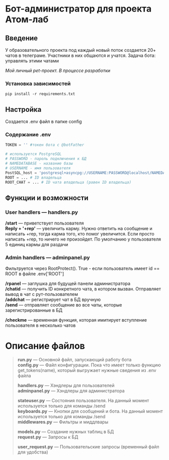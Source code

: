 # Бот-администратор для проекта Атом-лаб

## Введение

У образовательного проекта под каждый новый поток создается
20+ чатов в телеграме. Участники в них общаются и учатся. Задача бота: управлять этими чатами

*Мой личный pet-проект. В процессе разработки*


### Установка зависимостей
```
pip install -r requirements.txt
```

## Настройка
Создается .env файл в папке config

### Cодержание .env
```python
TOKEN = '' #токен бота с @botFather

# используется PostgreSQL
# PASSWORD - пароль подключения к БД
# NAMEDATABASE - название базы
# USERNAME - имя пользователя 
PostSQL_host = 'postgresql+asyncpg://USERNAME:PASSWORD@localhost/NAMEDATABASE' 
ROOT = ... # ID владельца
ROOT_CHAT = ... # ID чата владельца (равен ID владельца)
```

## Функции и возможности 
### User handlers — handlers.py

**/start** — приветствует пользователя<br>
**Reply + '+rep'** — увеличить карму. Нужно ответить на сообщение и написать +rep, тогда карма того,
кто помог увеличится. Если просто написать +rep, то ничего не произойдет. По умолчанию у пользователя 5 единиц кармы для раздачи

### Admin handlers — adminpanel.py
Фильтруется через RootProtect(). True - если пользователь имеет id == ROOT в файле .env['ROOT']


**/rpanel** — заглушка для будущей панели администратора<br>
**/chatid** — получить ID конкретного чата, в котором вызван. Отправляет вывод в чат с рут-пользователем<br>
**/addchat** — регистрирует чат в БД вручную<br>
**/send** — отправляет сообщение во все чаты, которые зарегистрированные в БД<br>


**/checkme** — временная функция, которая имитирует вступление пользователя в несколько чатов 


# Описание файлов
> **run.py** — Основной файл, запускающий работу бота<br>
> **config.py** — Файл конфигурации. Пока что имеет только функцию get_tokens(name), который выгружает нужные сведения из .env файла<br>
>
> **handlers.py** — Хэндлеры для пользователей <br>
> **adminpanel.py** —  Хэндлеры для администратора <br>
> 
> **stateuser.py** — Состояния пользователя. На данный момент используется только для команды /send <br>
> **keyboards.py** — Кнопки для сообщений и бота. На данный момент используется только для команды /send <br>
> **middlewares.py** — Фильтры и миддлвары <br>
>
> **models.py** — Cоздание нужных таблиц в БД <br>
> **request.py** — Запросы к БД <br>
>
> **user_request.py** — Пользовательские запросы (временный файл для удобства)<br>

